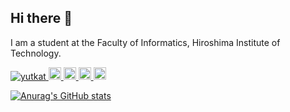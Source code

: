 <!-- nekopathプロフィール用コード 
参考：https://zenn.dev/yutakatay/articles/kirakira-github-profile
-->
## Hi there 👋

I am a student at the Faculty of Informatics, Hiroshima Institute of Technology.

<!-- 使用：https://zenn.dev/yutakatay/articles/kirakira-github-profile -->
<p align="left">
  <a href="https://github.com/nekopath-dev/nekopath-dev/">
    <img src="https://komarev.com/ghpvc/?username=nekopath-dev" alt="yutkat" />
  </a>
  <a href="http://x.com/nekopath_dev">
    <img height="20" src="https://img.shields.io/twitter/follow/nekopath_dev?label=Twitter&logo=twitter&style=flat" />
  </a>
  <a href="https://github.com/nekopath-dev">
    <img height="20" src="https://img.shields.io/github/followers/nekopath-dev?label=follow&logo=github&style=flat" />
  </a>
  <a href="http://qiita.com/nekopath">
    <img height="20" src="https://qiita-badge.apiapi.app/s/nekopath/posts.svg" />
  </a>
  <//qiita.com/nekopath">
    <img height="20" src="https://qiita-badge.apiapi.app/s/nekopath/contributions.svg" />
  </a>
</p>

<!-- 使用：https://zenn.dev/yutakatay/articles/kirakira-github-profile -->
[![Anurag's GitHub stats](https://github-readme-stats.vercel.app/api?username=nekopath-dev)](https://github.com/anuraghazra/github-readme-stats)


<!--
**nekopath-dev/nekopath-dev** is a ✨ _special_ ✨ repository because its `README.md` (this file) appears on your GitHub profile.

Here are some ideas to get you started:

- 🔭 I’m currently working on ...
- 🌱 I’m currently learning ...
- 👯 I’m looking to collaborate on ...
- 🤔 I’m looking for help with ...
- 💬 Ask me about ...
- 📫 How to reach me: ...
- 😄 Pronouns: ...
- ⚡ Fun fact: ...
-->
